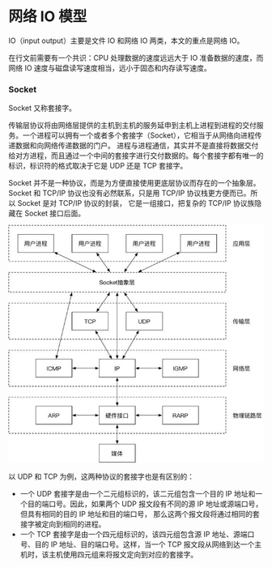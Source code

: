# 网络 IO 模型

IO（input output）主要是文件 IO 和网络 IO 两类，本文的重点是网络 IO。

在行文前需要有一个共识：CPU 处理数据的速度远远大于 IO 准备数据的速度，而网络 IO 速度与磁盘读写速度相当，远小于固态和内存读写速度。

### Socket

Socket 又称套接字。

传输层协议将由网络层提供的主机到主机的服务延申到主机上进程到进程的交付服务。一个进程可以拥有一个或者多个套接字（Socket），它相当于从网络向进程传递数据和向网络传递数据的门户。
进程与进程通信，其实并不是直接将数据交付给对方进程，而且通过一个中间的套接字进行交付数据的。每个套接字都有唯一的标识，标识符的格式取决于它是 UDP 还是 TCP 套接字。

Socket 并不是一种协议，而是为方便直接使用更底层协议而存在的一个抽象层。Socket 和 TCP/IP 协议也没有必然联系，只是用 TCP/IP 协议栈更方便而已。所以 Socket 是对 TCP/IP 协议的封装，
它是一组接口，把复杂的 TCP/IP 协议族隐藏在 Socket 接口后面。

<div align="left">
    <img src="https://github.com/lazecoding/Note/blob/main/images/network/Socket通信模型.png" width="600px">
</div>

以 UDP 和 TCP 为例，这两种协议的套接字也是有区别的：

- 一个 UDP 套接字是由一个二元组标识的，该二元组包含一个目的 IP 地址和一个目的端口号。因此，如果两个 UDP 报文段有不同的源 IP 地址或源端口号，但具有相同的目的 IP 地址和目的端口号，
那么这两个报文段将通过相同的套接字被定向到相同的进程。
- 一个 TCP 套接字是由一个四元组标识的，该四元组包含源 IP 地址、源端口号、目的 IP 地址、目的端口号。这样，当一个 TCP 报文段从网络到达一个主机时，该主机使用四元组来将报文定向到对应的套接字。



